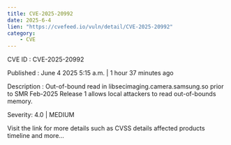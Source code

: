 ```yaml
---
title: CVE-2025-20992
date: 2025-6-4
lien: "https://cvefeed.io/vuln/detail/CVE-2025-20992"
category:
    - CVE
---
```


CVE ID : CVE-2025-20992

Published :  June 4
2025
5:15 a.m. | 1 hour
37 minutes ago

Description : Out-of-bound read in libsecimaging.camera.samsung.so prior to SMR Feb-2025 Release 1 allows local attackers to read out-of-bounds memory.

Severity: 4.0 | MEDIUM

Visit the link for more details
such as CVSS details
affected products
timeline
and more...
